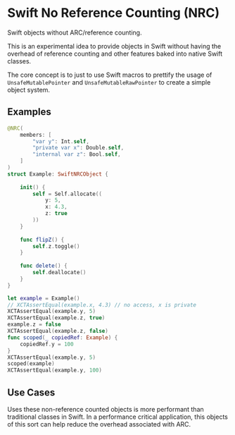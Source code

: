 # Swift No Reference Counting (NRC)

Swift objects without ARC/reference counting.

This is an experimental idea to provide objects in Swift without having the overhead of reference counting and other features baked into native Swift classes.

The core concept is to just to use Swift macros to prettify the usage of `UnsafeMutablePointer` and `UnsafeMutableRawPointer` to create a simple object system.


## Examples

```swift
@NRC(
    members: [
        "var y": Int.self,
        "private var x": Double.self,
        "internal var z": Bool.self,
    ]
)
struct Example: SwiftNRCObject {
    
    init() {
        self = Self.allocate((
            y: 5,
            x: 4.3,
            z: true
        ))
    }
    
    func flipZ() {
        self.z.toggle()
    }
    
    func delete() {
        self.deallocate()
    }
}

let example = Example()
// XCTAssertEqual(example.x, 4.3) // no access, x is private
XCTAssertEqual(example.y, 5)
XCTAssertEqual(example.z, true)
example.z = false
XCTAssertEqual(example.z, false)
func scoped(_ copiedRef: Example) {
    copiedRef.y = 100
}
XCTAssertEqual(example.y, 5)
scoped(example)
XCTAssertEqual(example.y, 100)
```


## Use Cases

Uses these non-reference counted objects is more performant than traditional classes in Swift. In a performance critical application, this objects of this sort can help reduce the overhead associated with ARC.
